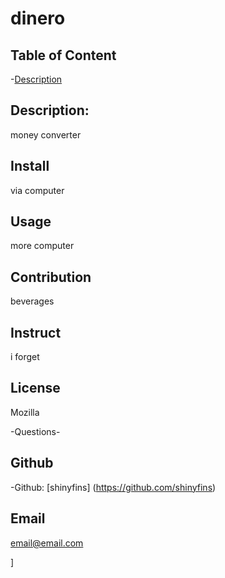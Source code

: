 # dinero

## Table of Content
-[Description](#description)

## Description:
money converter

## Install
via computer

## Usage 
more computer

## Contribution 
beverages

## Instruct
i forget

## License
Mozilla

-Questions-

## Github
-Github: [shinyfins] (https://github.com/shinyfins)

## Email
email@email.com

]